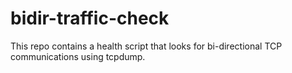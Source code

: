 # bidir-traffic-check
This repo contains a health script that looks for bi-directional TCP communications using tcpdump.
